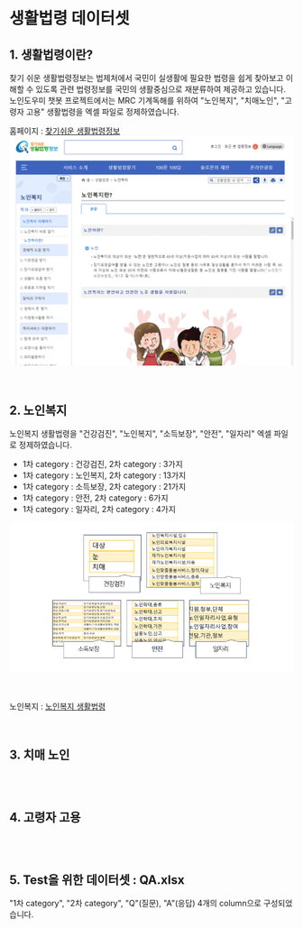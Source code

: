 생활법령 데이터셋
=================

## 1. 생활법령이란?
찾기 쉬운 생활법령정보는 법제처에서 국민이 실생활에 필요한 법령을 쉽게 찾아보고 이해할 수 있도록 관련 법령정보를 국민의 생활중심으로 재분류하여 제공하고 있습니다.
노인도우미 챗봇 프로젝트에서는 MRC 기계독해를 위하여 "노인복지", "치매노인", "고령자 고용" 생활법령을 엑셀 파일로 정제하였습니다.
<br>

홈페이지 : [찾기쉬운 생활법령정보](https://www.easylaw.go.kr/CSP/Main.laf)
![img1](https://github.com/KW-SWTG/Chatbot_Dataset/blob/master/img/img1.png)

<br>

## 2. 노인복지
노인복지 생활법령을 "건강검진", "노인복지", "소득보장", "안전", "일자리" 엑셀 파일로 정제하였습니다. 

* 1차 category : 건강검진, 2차 category : 3가지
* 1차 category : 노인복지, 2차 category : 13가지
* 1차 category : 소득보장, 2차 category : 21가지
* 1차 category : 안전, 2차 category : 6가지
* 1차 category : 일자리, 2차 category : 4가지

![img2](https://github.com/KW-SWTG/Chatbot_Dataset/blob/master/img/img2.PNG)

<br>

노인복지 : [노인복지 생활법령](https://www.easylaw.go.kr/CSP/CnpClsMain.laf?popMenu=ov&csmSeq=673&ccfNo=1&cciNo=1&cnpClsNo=1)

<br>


## 3. 치매 노인


<br><br>

## 4. 고령자 고용

<br><br>

## 5. Test을 위한 데이터셋 : QA.xlsx
"1차 category", "2차 category", "Q"(질문), "A"(응답) 4개의 column으로 구성되었습니다.
